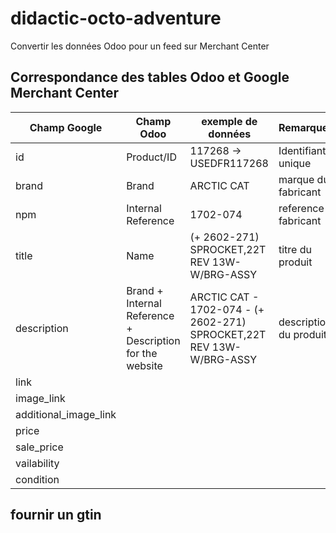 # didactic-octo-adventure
Convertir les données Odoo pour un feed sur Merchant Center

## Correspondance des tables Odoo et Google Merchant Center

| Champ Google         | Champ Odoo                                               | exemple de données                                                   | Remarques              |
|----------------------|----------------------------------------------------------|----------------------------------------------------------------------|------------------------|
| id                   | Product/ID                                               | 117268 -> USEDFR117268                                               | Identifiant unique     |
| brand                | Brand                                                    |  ARCTIC CAT                                                          |   marque du fabricant  |
| npm                  | Internal Reference                                       | 1702-074                                                             | reference fabricant    |  
| title                | Name                                                     | (+ 2602-271) SPROCKET,22T REV 13W-W/BRG-ASSY                         | titre du produit       |
| description          | Brand + Internal Reference + Description for the website | ARCTIC CAT - 1702-074 - (+ 2602-271) SPROCKET,22T REV 13W-W/BRG-ASSY | description du produit |
| link                 |
| image_link           |
| additional_image_link|
| price                |
| sale_price           |
| vailability          |
| condition            | 



## fournir un gtin
